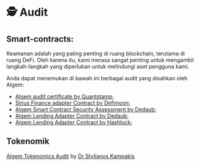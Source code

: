 # 🕵 Audit

## Smart-contracts:&#x20;

Keamanan adalah yang paling penting di ruang blockchain, terutama di ruang DeFi. Oleh karena itu, kami merasa sangat penting untuk mengambil langkah-langkah yang diperlukan untuk melindungi aset pengguna kami.

Anda dapat menemukan di bawah ini berbagai audit yang disahkan oleh Algem:

* [Algem audit certificate by Quantstamp;](https://github.com/AlgemDeFi/audits/blob/main/AlgemQuantstampCertifacate.png)
* [Sirius Finance adapter Contract by Defimoon;](https://github.com/AlgemDeFi/audits/blob/main/SiriusHandler\_reAuditReport.pdf)
* [Algem Smart Contract Security Assessment by Dedaub;](https://github.com/AlgemDeFi/audits/blob/main/Algem%20Smart%20Contract%20Security%20Assessment%20-%2026%20Jan%202023.pdf)
* [Algem Lending Adapter Contract by Dedaub;](https://github.com/AlgemDeFi/audits/blob/main/Algem%20Audit%20Lending%20Adapter%20-%20Dedaub.pdf)
* [Algem Lending Adapter Contract by Hashlock;](https://github.com/AlgemDeFi/audits/blob/main/Hashlock%20Smart%20Contract%20Audit%20Report%20-%20Lending%20Adapter.pdf)

## Tokenomik

[Algem Tokenomics Audit](https://github.com/AlgemDeFi/audits/blob/main/Algem%20Tokenomics%20Audit.pdf) by [Dr Stylianos Kampakis](https://uk.linkedin.com/in/dr-stylianos-kampakis)
